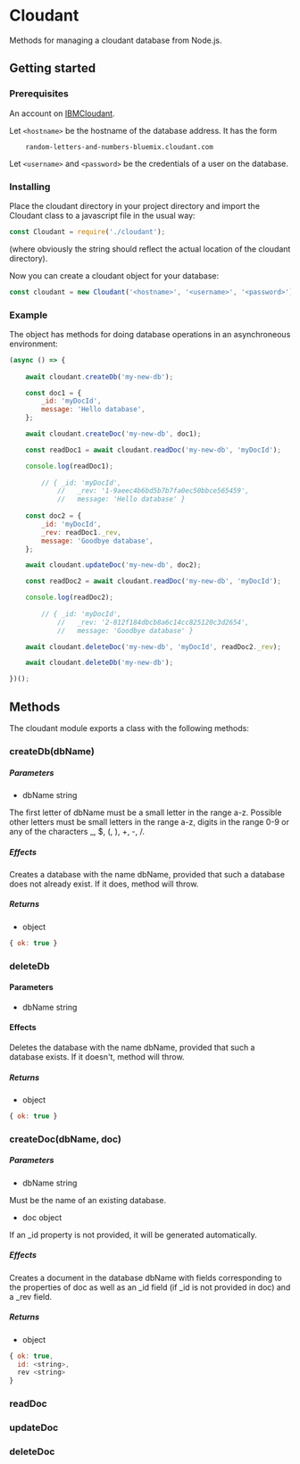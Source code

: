 # Cloudant

Methods for managing a cloudant database from Node.js. 

## Getting started

### Prerequisites
An account on [IBMCloudant](https://www.ibm.com/cloud/cloudant).


Let `<hostname>` be the hostname of the database address. It has the form 
```
    random-letters-and-numbers-bluemix.cloudant.com
```
Let `<username>` and `<password>` be the credentials of a user on the database. 
### Installing
Place the cloudant directory in your project directory and import the Cloudant class to a javascript file in the usual way: 
```javascript
const Cloudant = require('./cloudant');
```
(where obviously the string should reflect the actual location of the cloudant directory). 

Now you can create a cloudant object for your database: 
```javascript
const cloudant = new Cloudant('<hostname>', '<username>', '<password>');
```
### Example
The object has methods for doing database operations in an asynchroneous environment: 
```javascript
(async () => {
	
	await cloudant.createDb('my-new-db');

	const doc1 = {
		_id: 'myDocId',
		message: 'Hello database',
	};

	await cloudant.createDoc('my-new-db', doc1); 

	const readDoc1 = await cloudant.readDoc('my-new-db', 'myDocId');

	console.log(readDoc1);
	
		// { _id: 'myDocId',
    		//   _rev: '1-9aeec4b6bd5b7b7fa0ec50bbce565459',
    		//   message: 'Hello database' }
	
	const doc2 = {
		_id: 'myDocId',
		_rev: readDoc1._rev,
		message: 'Goodbye database',
	};

	await cloudant.updateDoc('my-new-db', doc2);

	const readDoc2 = await cloudant.readDoc('my-new-db', 'myDocId');

	console.log(readDoc2);
	
		// { _id: 'myDocId',
    		//   _rev: '2-812f184dbcb8a6c14cc825120c3d2654',
    		//   message: 'Goodbye database' }

	await cloudant.deleteDoc('my-new-db', 'myDocId', readDoc2._rev);

	await cloudant.deleteDb('my-new-db');

})();
```

## Methods
The cloudant module exports a class with the following methods: 
### createDb(dbName)
##### Parameters
* dbName string

The first letter of dbName must be a small letter in the range a-z. Possible other letters must be small letters in the range a-z, digits in the range 0-9 or any of the characters _, $, (, ), +, -, /. 
##### Effects
Creates a database with the name dbName, provided that such a database does not already exist. If it does, method will throw. 
##### Returns
* object
```javascript
{ ok: true }
```
### deleteDb
#### Parameters
* dbName string
#### Effects
Deletes the database with the name dbName, provided that such a database exists. If it doesn't, method will throw. 
##### Returns
* object
```javascript
{ ok: true }
```
### createDoc(dbName, doc)
##### Parameters
* dbName string

Must be the name of an existing database.
* doc object

If an \_id property is not provided, it will be generated automatically.  
##### Effects
Creates a document in the database dbName with fields corresponding to the properties of doc as well as an \_id field (if \_id is not provided in doc) and a \_rev field.   
##### Returns
* object
```javascript
{ ok: true,
  id: <string>,
  rev <string>
}
```
### readDoc
### updateDoc
### deleteDoc

